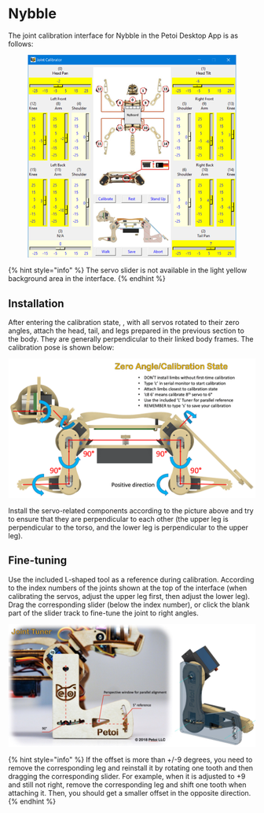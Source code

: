 # Nybble

The joint calibration interface for Nybble in the Petoi Desktop App is as follows:

<figure><img src="../../.gitbook/assets/image (585).png" alt=""><figcaption></figcaption></figure>

{% hint style="info" %}
The servo slider is not available in the light yellow background area in the interface.
{% endhint %}

## Installation

After entering the calibration state, , with all servos rotated to their zero angles, attach the head, tail, and legs prepared in the previous section to the body. They are generally perpendicular to their linked body frames. The calibration pose is shown below:

![Nybble's Calibration State](<../../.gitbook/assets/calibration_Nybble (2).png>)

&#x20;Install the servo-related components according to the picture above and try to ensure that they are perpendicular to each other (the upper leg is perpendicular to the torso, and the lower leg is perpendicular to the upper leg).&#x20;

## Fine-tuning

Use the included L-shaped tool as a reference during calibration. According to the index numbers of the joints shown at the top of the interface (when calibrating the servos, adjust the upper leg first, then adjust the lower leg). Drag the corresponding slider (below the index number), or click the blank part of the slider track to fine-tune the joint to right angles.

![](<../../.gitbook/assets/Nybble-L (2).jpg>)

{% hint style="info" %}
If the offset is more than +/-9 degrees, you need to remove the corresponding leg and reinstall it by rotating one tooth and then dragging the corresponding slider. For example, when it is adjusted to +9 and still not right, remove the corresponding leg and shift one tooth when attaching it. Then, you should get a smaller offset in the opposite direction.&#x20;
{% endhint %}
